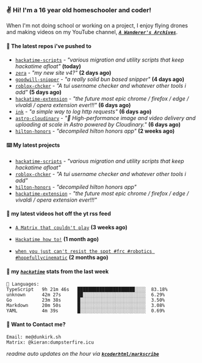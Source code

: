 ### ✌️ Hi! I'm a 16 year old homeschooler and coder!

When I'm not doing school or working on a project, I enjoy flying drones and making videos on my YouTube channel, [**_`A Wanderer's Archives`_**](https://youtube.com/@wanderer.archives).

#### 👷 The latest repos i've pushed to

- [`hackatime-scripts`](https://github.com/kcoderhtml/hackatime-scripts) - _"various migration and utility scripts that keep hackatime afloat"_ **(today)**
- [`zera`](https://github.com/kcoderhtml/zera) - _"my new site v4?"_ **(2 days ago)**
- [`goodwill-snipper`](https://github.com/kcoderhtml/goodwill-snipper) - _"a really solid bun based snipper"_ **(4 days ago)**
- [`roblox-chcker`](https://github.com/kcoderhtml/roblox-chcker) - _"A tui username checker and whatever other tools i add"_ **(5 days ago)**
- [`hackatime-extension`](https://github.com/kcoderhtml/hackatime-extension) - _"the future most epic chrome / firefox / edge / vivaldi / opera extension ever!!!"_ **(6 days ago)**
- [`ink`](https://github.com/kcoderhtml/ink) - _"a simple way to log http requests"_ **(6 days ago)**
- [`astro-cloudinary`](https://github.com/cloudinary-community/astro-cloudinary) - _"🚀 High-performance image and video delivery and uploading at scale in Astro powered by Cloudinary."_ **(6 days ago)**
- [`hilton-honors`](https://github.com/kcoderhtml/hilton-honors) - _"decompiled hilton honors app"_ **(2 weeks ago)**

#### ⌨️ My latest projects

- [`hackatime-scripts`](https://github.com/kcoderhtml/hackatime-scripts) - _"various migration and utility scripts that keep hackatime afloat"_
- [`roblox-chcker`](https://github.com/kcoderhtml/roblox-chcker) - _"A tui username checker and whatever other tools i add"_
- [`hilton-honors`](https://github.com/kcoderhtml/hilton-honors) - _"decompiled hilton honors app"_
- [`hackatime-extension`](https://github.com/kcoderhtml/hackatime-extension) - _"the future most epic chrome / firefox / edge / vivaldi / opera extension ever!!!"_

#### 🍿 my latest videos hot off the yt rss feed

- [`A Matrix that couldn't play`](https://www.youtube.com/watch?v=NodwjZF7uZw) **(3 weeks ago)**

- [`Hackatime how to!`](https://www.youtube.com/watch?v=eKoD9yyr1To) **(1 month ago)**

- [`when you just can't resist the spot #frc #robotics #hopefullycinematic`](https://www.youtube.com/watch?v=Y7SZ_TDleGM) **(2 months ago)**



#### 📡 my [_`hackatime`_](https://waka.hackclub.com) stats from the last week

```text
💾 Languages:
TypeScript   9h 21m 46s   █████████████████████░░░░  83.18%
unknown      42m 27s      ██░░░░░░░░░░░░░░░░░░░░░░░  6.29%
Go           23m 38s      █░░░░░░░░░░░░░░░░░░░░░░░░  3.50%
Markdown     20m 50s      █░░░░░░░░░░░░░░░░░░░░░░░░  3.08%
YAML         4m 39s       █░░░░░░░░░░░░░░░░░░░░░░░░  0.69%
```

#### 📮 Want to Contact me?

```text
Email: me@dunkirk.sh
Matrix: @kieran:dumpsterfire.icu
```

_readme auto updates on the hour via [**`kcoderhtml/markscribe`**](https://github.com/kcoderhtml/markscribe)_
